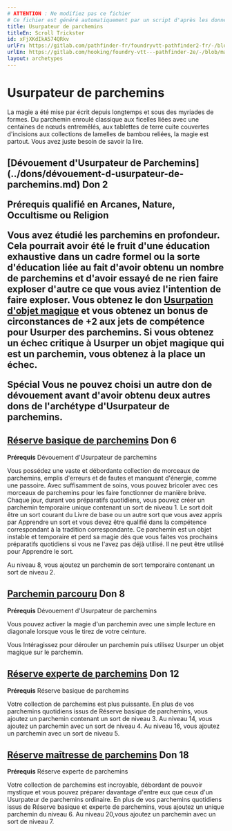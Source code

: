 ```yaml
---
# ATTENTION : Ne modifiez pas ce fichier
# Ce fichier est généré automatiquement par un script d'après les données du module Foundry VTT officiel et de sa traduction
title: Usurpateur de parchemins
titleEn: Scroll Trickster
id: xFjXKdIkA574QRkv
urlFr: https://gitlab.com/pathfinder-fr/foundryvtt-pathfinder2-fr/-/blob/master/data/archetypes/xFjXKdIkA574QRkv.htm
urlEn: https://gitlab.com/hooking/foundry-vtt---pathfinder-2e/-/blob/master/packs/data/archetypes.db/scroll-trickster.json
layout: archetypes
---
```

# Usurpateur de parchemins

La magie a été mise par écrit depuis longtemps et sous des myriades de formes. Du parchemin enroulé classique aux ficelles liées avec une centaines de nœuds entremêlés, aux tablettes de terre cuite couvertes d'incisions aux collections de lamelles de bambou reliées, la magie est partout. Vous avez juste besoin de savoir la lire.

<h2 style="text-align: left;">[Dévouement d'Usurpateur de Parchemins](../dons/dévouement-d-usurpateur-de-parchemins.md) Don 2

**Prérequis** qualifié en Arcanes, Nature, Occultisme ou Religion

Vous avez étudié les parchemins en profondeur. Cela pourrait avoir été le fruit d'une éducation exhaustive dans un cadre formel ou la sorte d'éducation liée au fait d'avoir obtenu un nombre de parchemins et d'avoir essayé de ne rien faire exploser d'autre ce que vous aviez l'intention de faire exploser. Vous obtenez le don [Usurpation d'objet magique](../dons/usurpation-d-objet-magique.md) et vous obtenez un bonus de circonstances de +2 aux jets de compétence pour Usurper des parchemins. Si vous obtenez un échec critique à Usurper un objet magique qui est un parchemin, vous obtenez à la place un échec.

**Spécial** Vous ne pouvez choisi un autre don de dévouement avant d'avoir obtenu deux autres dons de l'archétype d'Usurpateur de parchemins.

## [Réserve basique de parchemins](../dons/réserve-basique-de-parchemins.md) Don 6

**Prérequis** Dévouement d'Usurpateur de parchemins

Vous possédez une vaste et débordante collection de morceaux de parchemins, emplis d'erreurs et de fautes et manquant d'énergie, comme une passoire. Avec suffisamment de soins, vous pouvez bricoler avec ces morceaux de parchemins pour les faire fonctionner de manière brève. Chaque jour, durant vos préparatifs quotidiens, vous pouvez créer un parchemin temporaire unique contenant un sort de niveau 1. Le sort doit être un sort courant du Livre de base ou un autre sort que vous avez appris par Apprendre un sort et vous devez être qualifié dans la compétence correspondant à la tradition correspondante. Ce parchemin est un objet instable et temporaire et perd sa magie dès que vous faites vos prochains préparatifs quotidiens si vous ne l'avez pas déjà utilisé. Il ne peut être utilisé pour Apprendre le sort.

Au niveau 8, vous ajoutez un parchemin de sort temporaire contenant un sort de niveau 2.

## [Parchemin parcouru](../dons/parchemin-parcouru.md) Don 8

**Prérequis** Dévouement d'Usurpateur de parchemins

Vous pouvez activer la magie d'un parchemin avec une simple lecture en diagonale lorsque vous le tirez de votre ceinture.

Vous <a class="entity-link" data-pack="pf2e.actionspf2e" data-id="pvQ5rY2zrtPI614F" draggable="true">Intéragissez</a> pour dérouler un parchemin puis utilisez <a class="entity-link" data-pack="pf2e.feats-srd" data-id="uR62fVC9FyQAMCO1" draggable="true">Usurper un objet magique</a> sur le parchemin.

## [Réserve experte de parchemins](../dons/réserve-experte-de-parchemins.md) Don 12

**Prérequis** Réserve basique de parchemins

Votre collection de parchemins est plus puissante. En plus de vos parchemins quotidiens issus de Réserve basique de parchemins, vous ajoutez un parchemin contenant un sort de niveau 3. Au niveau 14, vous ajoutez un parchemin avec un sort de niveau 4. Au niveau 16, vous ajoutez un parchemin avec un sort de niveau 5.

## [Réserve maîtresse de parchemins](../dons/réserve-maîtresse-de-parchemins.md) Don 18

**Prérequis** Réserve experte de parchemins

Votre collection de parchemins est incroyable, débordant de pouvoir mystique et vous pouvez préparer davantage d'entre eux que ceux d'un Usurpateur de parchemins ordinaire. En plus de vos parchemins quotidiens issus de Réserve basique et experte de parchemins, vous ajoutez un unique parchemin du niveau 6. Au niveau 20,vous ajoutez un parchemin avec un sort de niveau 7.
